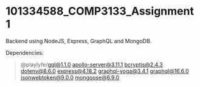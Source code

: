 # 101334588_COMP3133_Assignment1
Backend using NodeJS, Express, GraphQL and MongoDB.

Dependencies:
> @playlyfe/gql@1.1.0
> apollo-server@3.11.1
> bcryptjs@2.4.3
> dotenv@8.6.0
> express@4.18.2
> graphql-yoga@3.4.1
> graphql@16.6.0
> jsonwebtoken@9.0.0
> mongoose@6.9.0
